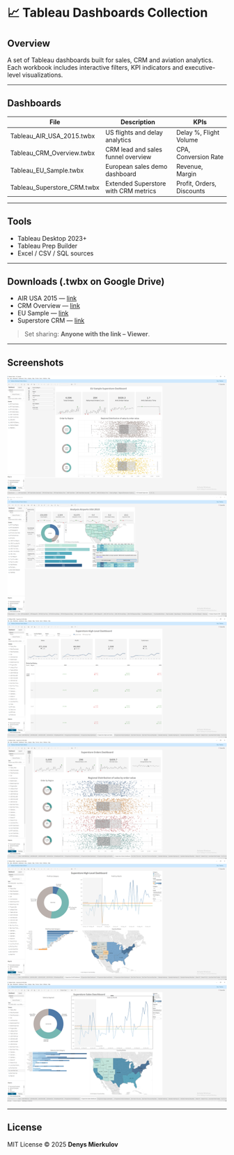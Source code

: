 # 📈 Tableau Dashboards Collection

## Overview
A set of Tableau dashboards built for sales, CRM and aviation analytics.  
Each workbook includes interactive filters, KPI indicators and executive-level visualizations.

---

## Dashboards

| File | Description | KPIs |
|------|--------------|------|
| Tableau_AIR_USA_2015.twbx | US flights and delay analytics | Delay %, Flight Volume |
| Tableau_CRM_Overview.twbx | CRM lead and sales funnel overview | CPA, Conversion Rate |
| Tableau_EU_Sample.twbx | European sales demo dashboard | Revenue, Margin |
| Tableau_Superstore_CRM.twbx | Extended Superstore with CRM metrics | Profit, Orders, Discounts |

---

## Tools
- Tableau Desktop 2023+  
- Tableau Prep Builder  
- Excel / CSV / SQL sources  

---

## Downloads (.twbx on Google Drive)
- AIR USA 2015 — [link](https://drive.google.com/file/d/1toW7PbzZVKCvrOBas08M8p07u9dR6K_Z/view?usp=sharing)  
- CRM Overview — [link](https://drive.google.com/file/d/1e9hMuZ8o-p5eowvcc4cGhZrdQVE5KQ2A/view?usp=sharing)  
- EU Sample — [link](https://drive.google.com/file/d/1NgJNbISwOfe4ZyQxyIhbxvhA3GweQr1R/view?usp=sharing)  
- Superstore CRM — [link](https://drive.google.com/file/d/1LCgp5PILjdOPgPdyC1Y8q6x3LoHU_AV3/view?usp=sharing)

> Set sharing: **Anyone with the link – Viewer**.

---

## Screenshots
![EU Sample](./screenshots/EU_Sample.png)
![AIR USA 2015](./screenshots/AIR_USA_2015.png)
![Superstore high level](./screenshots/Superstore_high_level.png)
![Superstore Orders](./screenshots/Superstore_Orders.png)
![Superstore Profit](./screenshots/Superstore_Profit.png)
![Superstore Sales](./screenshots/Superstore_Sales.png)

---

## License
MIT License © 2025 **Denys Mierkulov**
